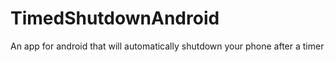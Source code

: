 # TimedShutdownAndroid
An app for android that will automatically shutdown your phone after a timer
